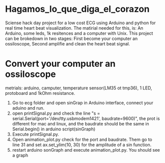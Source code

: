 # Hagamos_lo_que_diga_el_corazon
Sciense hack day project for a low cost ECG using Arduino and python for real time heart beat visualization.
The matirial needed for this, is: An Arduino, some leds, 1k resitences and a computer with Unix. This project can be brokedown in two stages: First become your computer an ossiloscope, Second amplifie and clean the heart beat signal.  

# Convert your computer an ossiloscope

metrials: arduino, camputer, temperature sensor(LM35 ot tmp36), 1 LED, protoboard and 1kOhm resistance.

1) Go to ecg folder and open sinGrap in Arduino interface, connect your aduino and run. 
2) open printSignal.py and check the line "s = serial.Serial(port='/dev/tty.usbmodem1421', baudrate=9600)", the prot is different for mac and linux, and the baudrate should be the same in Serial.begin() in arduino script(sinGraph)
3) Execute printSignal.py.
4) Open animation_plot.py check for the port and baudrate. Them go to line 31 and set ax.set_ylim(10, 30) for the amplitude of a sin function.
5) restart arduino sonGraph and execute animation_plot.py. You should see a graph
